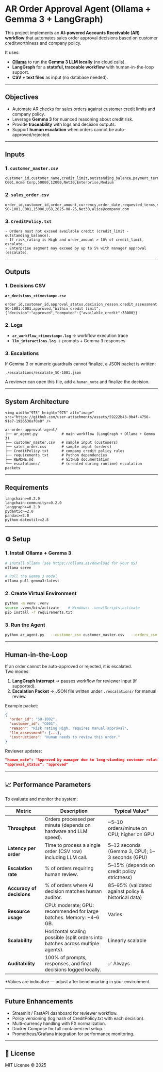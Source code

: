 #  AR Order Approval Agent (Ollama + Gemma 3 + LangGraph)

This project implements an **AI-powered Accounts Receivable (AR) workflow** that automates sales order approval decisions based on customer creditworthiness and company policy.

It uses:
- **[Ollama](https://ollama.ai/)** to run the **Gemma 3 LLM locally** (no cloud calls).
- **LangGraph** for a **stateful, traceable workflow** with human-in-the-loop support.
- **CSV + text files** as input (no database needed).

---

##  Objectives
- Automate AR checks for sales orders against customer credit limits and company policy.  
- Leverage **Gemma 3** for nuanced reasoning about credit risk.  
- Provide **traceability** with logs and decision outputs.  
- Support **human escalation** when orders cannot be auto-approved/rejected.  

---

##  Inputs

### 1. `customer_master.csv`
```csv
customer_id,customer_name,credit_limit,outstanding_balance,payment_terms,segment,risk_rating
C001,Acme Corp,50000,12000,Net30,Enterprise,Medium
```

### 2. `sales_order.csv`
```csv
order_id,customer_id,order_amount,currency,order_date,requested_terms,sales_rep
SO-1001,C001,15000,USD,2025-08-25,Net30,alice@company.com
```

### 3. `CreditPolicy.txt`
```
- Orders must not exceed available credit (credit_limit - outstanding_balance).
- If risk_rating is High and order_amount > 10% of credit_limit, escalate.
- Enterprise segment may exceed by up to 5% with manager approval (escalate).
```

---

##  Outputs

### 1. Decisions CSV
**`ar_decisions_<timestamp>.csv`**
```csv
order_id,customer_id,approval_status,decision_reason,credit_assessment
SO-1001,C001,approved,"Within credit limit",{"decision":"approved","computed":{"available_credit":38000}}
```

### 2. Logs
- **`ar_workflow_<timestamp>.log`** → workflow execution trace  
- **`llm_interactions.log`** → prompts + Gemma 3 responses  

### 3. Escalations
If Gemma 3 or numeric guardrails cannot finalize, a JSON packet is written:  
```
./escalations/escalate_SO-1001.json
```

A reviewer can open this file, add a `human_note` and finalize the decision.

---

##  System Architecture

```
<img width="975" height="975" alt="image" src="https://github.com/user-attachments/assets/59222b43-9b4f-4756-91e7-1926538af0e8" />

ar-order-approval-agent/
├── ar_agent.py           # main workflow (LangGraph + Ollama + Gemma 3)
├── customer_master.csv   # sample input (customers)
├── sales_order.csv       # sample input (orders)
├── CreditPolicy.txt      # company credit policy rules
├── requirements.txt      # Python dependencies
├── README.md             # GitHub documentation
└── escalations/          # (created during runtime) escalation packets
```

---

##  Requirements

```
langchain>=0.2.0
langchain-community>=0.2.0
langgraph>=0.2.0
pydantic>=2.0
pandas>=2.0
python-dateutil>=2.8
```

---

## ⚙️ Setup

### 1. Install Ollama + Gemma 3
```bash
# Install Ollama (see https://ollama.ai/download for your OS)
ollama serve

# Pull the Gemma 3 model
ollama pull gemma3:latest
```

### 2. Create Virtual Environment
```bash
python -m venv .venv
source .venv/bin/activate    # Windows: .venv\Scripts\activate
pip install -r requirements.txt
```

### 3. Run the Agent
```bash
python ar_agent.py   --customer_csv customer_master.csv   --orders_csv sales_order.csv   --policy CreditPolicy.txt   --model gemma3:latest
```

---

##  Human-in-the-Loop

If an order cannot be auto-approved or rejected, it is escalated.  
Two modes:
1. **LangGraph Interrupt** → pauses workflow for reviewer input (if supported).
2. **Escalation Packet** → JSON file written under `./escalations/` for manual review.

Example packet:
```json
{
  "order_id": "SO-1002",
  "customer_id": "C001",
  "reason": "Risk rating High, requires manual approval",
  "llm_assessment": {...},
  "instructions": "Human needs to review this order."
}
```

Reviewer updates:
```json
"human_note": "Approved by manager due to long-standing customer relationship",
"approval_status": "approved"
```

---

## 📈 Performance Parameters

To evaluate and monitor the system:

| Metric                     | Description                                                                 | Typical Value* |
|-----------------------------|-----------------------------------------------------------------------------|----------------|
| **Throughput**              | Orders processed per minute (depends on hardware and LLM speed).            | ~5–10 orders/minute on CPU; higher on GPU |
| **Latency per order**       | Time to process a single order (CSV row) including LLM call.                 | 5–12 seconds (Gemma 3, CPU); 1–3 seconds (GPU) |
| **Escalation rate**         | % of orders requiring human review.                                          | 5–15% (depends on credit policy strictness) |
| **Accuracy of decisions**   | % of orders where AI decision matches human auditor.                         | 85–95% (validated against policy & historical data) |
| **Resource usage**          | CPU: moderate; GPU: recommended for large batches. Memory: ~4–6 GB.         | Varies |
| **Scalability**             | Horizontal scaling possible (split orders into batches across multiple agents). | Linearly scalable |
| **Auditability**            | 100% of prompts, responses, and final decisions logged locally.              | ✅ Always |

\*Values are indicative — adjust after benchmarking in your environment.

---

##  Future Enhancements
- Streamlit / FastAPI dashboard for reviewer workflow.  
- Policy versioning (log hash of CreditPolicy.txt with each decision).  
- Multi-currency handling with FX normalization.  
- Docker Compose for full containerized setup.  
- Prometheus/Grafana integration for performance monitoring.  

---

## 📜 License
MIT License © 2025

